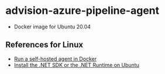 # advision-azure-pipeline-agent
* Docker image for Ubuntu 20.04
## References for Linux 
* [Run a self-hosted agent in Docker](https://docs.microsoft.com/en-us/azure/devops/pipelines/agents/docker?view=azure-devops#install-docker) 
* [Install the .NET SDK or the .NET Runtime on Ubuntu](https://docs.microsoft.com/en-us/dotnet/core/install/linux-ubuntu#2010-)